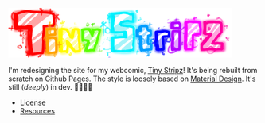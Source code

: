 ![The Tiny Stripz wordmark](resources/TinyStripzLogo.png)

I'm redesigning the site for my webcomic, [Tiny Stripz](https://tinystripz.com)! It's being rebuilt from scratch on Github Pages.
The style is loosely based on [Material Design](https://material.io). It's still (*deeply*) in dev. 🤷‍♂️👨‍💻
* [License](LICENSE.txt)
* [Resources](resources)
